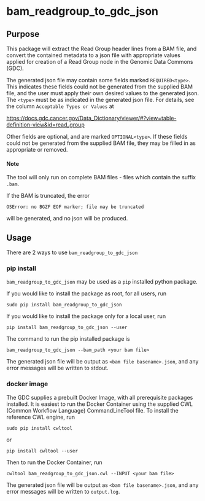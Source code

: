 # bam_readgroup_to_gdc_json

## Purpose
This package will extract the Read Group header lines from a BAM file, and convert the contained metadata to a json file with appropriate values applied for creation of a Read Group node in the Genomic Data Commons (GDC).

The generated json file may contain some fields marked `REQUIRED<type>`. This indicates these fields could not be generated from the supplied BAM file, and the user must apply their own desired values to the generated json. The `<type>` must be as indicated in the generated json file. For details, see the column `Acceptable Types or Values` at

https://docs.gdc.cancer.gov/Data_Dictionary/viewer/#?view=table-definition-view&id=read_group

Other fields are optional, and are marked `OPTIONAL<type>`. If these fields could not be generated from the supplied BAM file, they may be filled in as appropriate or removed.

#### Note

The tool will only run on complete BAM files - files which contain the suffix `.bam`.

If the BAM is truncated, the error
```
OSError: no BGZF EOF marker; file may be truncated
```
will be generated, and no json will be produced.


## Usage
There are 2 ways to use `bam_readgroup_to_gdc_json`

### pip install
`bam_readgroup_to_gdc_json` may be used as a `pip` installed python package.

If you would like to install the package as root, for all users, run
```
sudo pip install bam_readgroup_to_gdc_json
```
If you would like to install the package only for a local user, run
```
pip install bam_readgroup_to_gdc_json --user
```

The command to run the pip installed package is
```
bam_readgroup_to_gdc_json --bam_path <your bam file>
```

The generated json file will be output as `<bam file basename>.json`, and any error messages will be written to stdout.

### docker image
The GDC supplies a prebuilt Docker Image, with all prerequisite packages installed. It is easiest to run the Docker Container using the supplied CWL (Common Workflow Language) CommandLineTool file.
To install the reference CWL engine, run
```
sudo pip install cwltool
```
or
```
pip install cwltool --user
```
Then to run the Docker Container, run
```
cwltool bam_readgroup_to_gdc_json.cwl --INPUT <your bam file>
```
The generated json file will be output as `<bam file basename>.json`, and any error messages will be written to `output.log`.
